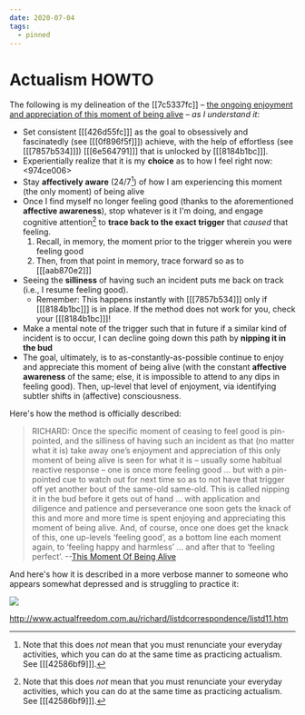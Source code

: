```yaml
---
date: 2020-07-04
tags:
  - pinned
---
```


# Actualism HOWTO

The following is my delineation of the [[7c5337fc]] – [the ongoing enjoyment and appreciation of this moment of being alive](http://www.actualfreedom.com.au/richard/abditorium/method.htm#The%20Actualism%20Method) – *as I understand it*:

- Set consistent [[[426d55fc]]] as the goal to obsessively and fascinatedly (see [[[0f896f5f]]]) achieve, with the help of effortless (see [[[7857b534]]]) [[[6e564791]]] that is unlocked by [[[8184b1bc]]].
- Experientially realize that it is my **choice** as to how I feel right now: <974ce006>
- Stay **affectively aware** (24/7[^aff]) of how I am experiencing this moment (the only moment) of being alive
- Once I find myself no longer feeling good (thanks to the aforementioned **affective awareness**), stop whatever is it I'm doing, and engage cognitive attention[^aff] to **trace back to the exact trigger** that *caused* that feeling. 
  1. Recall, in memory, the moment prior to the trigger wherein you were feeling good
  1. Then, from that point in memory, trace forward so as to [[[aab870e2]]]
- Seeing the **silliness** of having such an incident puts me back on track (i.e., I resume feeling good).
  - Remember: This happens instantly with [[[7857b534]]] only if [[[8184b1bc]]] is in place. If the method does not work for you, check your [[[8184b1bc]]]!
- Make a mental note of the trigger such that in future if a similar kind of incident is to occur, I can decline going down this path by **nipping it in the bud**
- The goal, ultimately, is to as-constantly-as-possible continue to enjoy and appreciate this moment of being alive (with the constant **affective awareness** of the same; else, it is impossible to attend to any dips in feeling good). Then, up-level that level of enjoyment, via identifying subtler shifts in (affective) consciousness.

[^aff]: Note that this does *not* mean that you must renunciate your everyday activities, which you can do at the same time as practicing actualism. See [[[42586bf9]]].

Here's how the method is officially described:

> RICHARD: Once the specific moment of ceasing to feel good is pin-pointed, and the silliness  of having such an incident as that (no matter what it is) take away one’s enjoyment and appreciation of this only moment of being alive is seen for what it is – usually some habitual reactive response – one is once more feeling good ... but with a pin-pointed cue to watch out for next time so as to not have that trigger off yet another bout of the same-old same-old. This is called nipping it in the bud before it gets out of hand ... with application and diligence and patience and perseverance one soon gets the knack of this and more and more time is spent enjoying and appreciating this moment of being alive. And, of course, once one does get the knack of this, one up-levels ‘feeling good’, as a bottom line each moment again, to ‘feeling happy and harmless’ ... and after that to ‘feeling perfect’. --[This Moment Of Being Alive](http://www.actualfreedom.com.au/richard/articles/thismomentofbeingalive.htm)

And here's how it is described in a more verbose manner to someone who appears somewhat depressed and is struggling to practice it:

![](./static/feeling-regular.png)

<http://www.actualfreedom.com.au/richard/listdcorrespondence/listd11.htm>


